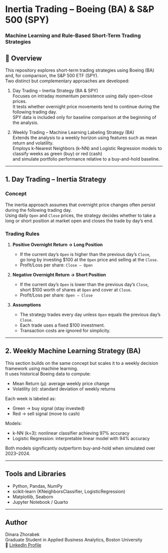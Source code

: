 # Inertia Trading – Boeing (BA) & S&P 500 (SPY)
### Machine Learning and Rule-Based Short-Term Trading Strategies

## 🧭 Overview

This repository explores short-term trading strategies using Boeing (BA) and, for comparison, the S&P 500 ETF (SPY).  
Two distinct but complementary approaches are developed:

1. Day Trading – Inertia Strategy (BA & SPY)  
   Focuses on intraday momentum persistence using daily open–close prices.  
   It tests whether overnight price movements tend to continue during the following trading day.  
   SPY data is included only for baseline comparison at the beginning of the analysis.  

2. Weekly Trading – Machine Learning Labeling Strategy (BA)  
   Extends the analysis to a weekly horizon using features such as mean return and volatility.  
   Employs k-Nearest Neighbors (k-NN) and Logistic Regression models to classify weeks as green (buy) or red (cash)  
   and simulate portfolio performance relative to a buy-and-hold baseline.

---

## 1. Day Trading – Inertia Strategy

### Concept
The inertia approach assumes that overnight price changes often persist during the following trading day.  
Using daily `Open` and `Close` prices, the strategy decides whether to take a long or short position at market open and closes the trade by day’s end.

### Trading Rules

1. **Positive Overnight Return → Long Position**
   - If the current day’s `Open` is higher than the previous day’s `Close`,  
     go long by investing $100 at the `Open` price and selling at the `Close`.
   - Profit/Loss per share: `Close – Open`

2. **Negative Overnight Return → Short Position**
   - If the current day’s `Open` is lower than the previous day’s `Close`,  
     short $100 worth of shares at `Open` and cover at `Close`.
   - Profit/Loss per share: `Open – Close`

3. **Assumptions**
   - The strategy trades every day unless `Open` equals the previous day’s `Close`.
   - Each trade uses a fixed $100 investment.
   - Transaction costs are ignored for simplicity.

---

## 2. Weekly Machine Learning Strategy (BA)

This section builds on the same concept but scales it to a weekly decision framework using machine learning.  
It uses historical Boeing data to compute:

- Mean Return (μ): average weekly price change  
- Volatility (σ): standard deviation of weekly returns  

Each week is labeled as:
- Green → buy signal (stay invested)  
- Red → sell signal (move to cash)  

Models:
- k-NN (k=3): nonlinear classifier achieving 97% accuracy  
- Logistic Regression: interpretable linear model with 94% accuracy  

Both models significantly outperform buy-and-hold when simulated over 2023–2024.

---

## Tools and Libraries
- Python, Pandas, NumPy  
- scikit-learn (KNeighborsClassifier, LogisticRegression)  
- Matplotlib, Seaborn  
- Jupyter Notebook / Quarto

---

## Author
Dinara Zhorabek  
Graduate Student in Applied Business Analytics, Boston University  
📧 [LinkedIn Profile](https://www.linkedin.com/in/dinarazhorabek/)